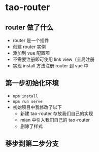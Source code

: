 # tao-router

## router 做了什么
- router 是一个插件
- 创建 router 实例
- 添加到 vue 配置项
- 不需要注册即可使用 link view（全局注册
- 实现 install 方法注册 router 到 vue 中

## 第一步初始化环境
- `npm install`
- `npm run serve`
- 初始项目中我修改了以下
    - 新建 tao-router 存放我们自己的实现
    - mian 中引入我们自己的 tao-router
    - 删除了样式

## 移步到第二步分支
